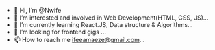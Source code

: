 - 👋 Hi, I’m @Nwife
- 👀 I’m interested and involved in Web Development(HTML, CSS, JS)...
- 🌱 I’m currently learning React.JS, Data structure & Algorithms...
- 💞️ I’m looking for frontend gigs ...
- 📫 How to reach me ifeeamaeze@gmail.com...

<!---
Nwife/Nwife is a ✨ special ✨ repository because its `README.md` (this file) appears on your GitHub profile.
You can click the Preview link to take a look at your changes.
--->
